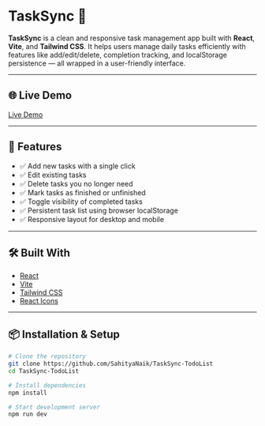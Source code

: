 # TaskSync 📝

**TaskSync** is a clean and responsive task management app built with **React**, **Vite**, and **Tailwind CSS**. It helps users manage daily tasks efficiently with features like add/edit/delete, completion tracking, and localStorage persistence — all wrapped in a user-friendly interface.

---

## 🌐 Live Demo

[Live Demo](https://tasksync-todolist.vercel.app)

---

## 🚀 Features

- ✅ Add new tasks with a single click 
- ✅ Edit existing tasks
- ✅ Delete tasks you no longer need
- ✅ Mark tasks as finished or unfinished
- ✅ Toggle visibility of completed tasks
- ✅ Persistent task list using browser localStorage
- ✅ Responsive layout for desktop and mobile

---

## 🛠️ Built With

- [React](https://reactjs.org/)
- [Vite](https://vitejs.dev/)
- [Tailwind CSS](https://tailwindcss.com/)
- [React Icons](https://react-icons.github.io/react-icons/)

---

## 📦 Installation & Setup

```bash
# Clone the repository
git clone https://github.com/SahityaNaik/TaskSync-TodoList
cd TaskSync-TodoList

# Install dependencies
npm install

# Start development server
npm run dev
